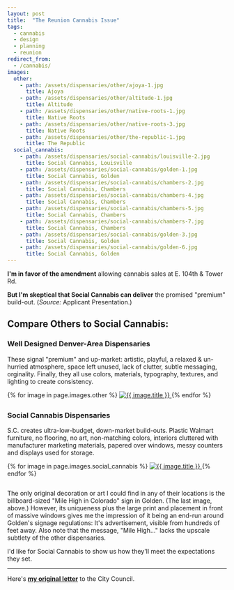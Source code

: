 ```yaml
---
layout: post
title:  "The Reunion Cannabis Issue"
tags:   
  - cannabis
  - design
  - planning
  - reunion
redirect_from:
  - /cannabis/
images:
  other:
    - path: /assets/dispensaries/other/ajoya-1.jpg
      title: Ajoya
    - path: /assets/dispensaries/other/altitude-1.jpg
      title: Altitude
    - path: /assets/dispensaries/other/native-roots-1.jpg
      title: Native Roots
    - path: /assets/dispensaries/other/native-roots-3.jpg
      title: Native Roots
    - path: /assets/dispensaries/other/the-republic-1.jpg
      title: The Republic
  social_cannabis:
    - path: /assets/dispensaries/social-cannabis/louisville-2.jpg
      title: Social Cannabis, Louisville
    - path: /assets/dispensaries/social-cannabis/golden-1.jpg
      title: Social Cannabis, Golden
    - path: /assets/dispensaries/social-cannabis/chambers-2.jpg
      title: Social Cannabis, Chambers
    - path: /assets/dispensaries/social-cannabis/chambers-4.jpg
      title: Social Cannabis, Chambers
    - path: /assets/dispensaries/social-cannabis/chambers-5.jpg
      title: Social Cannabis, Chambers
    - path: /assets/dispensaries/social-cannabis/chambers-7.jpg
      title: Social Cannabis, Chambers
    - path: /assets/dispensaries/social-cannabis/golden-3.jpg
      title: Social Cannabis, Golden
    - path: /assets/dispensaries/social-cannabis/golden-6.jpg
      title: Social Cannabis, Golden
---
```


**I'm in favor of the amendment** allowing cannabis sales at E. 104th & Tower Rd.

**But I'm skeptical that Social Cannabis can
deliver** the promised "premium" build-out. (_Source:_ Applicant Presentation.)


## Compare Others to Social Cannabis:

### Well Designed Denver-Area Dispensaries

These signal "premium" and up-market:
artistic, playful, a relaxed & un-hurried atmosphere,
space left unused, lack of clutter, subtle messaging, orginality.
Finally, they all use colors, materials, typography, textures, and lighting
to create consistency.

<div class="gallery" style="margin-bottom: 2em">
  {% for image in page.images.other %}
    <a href="{{ image.path }}" title="{{ image.title }}">
      <img src="{{ image.path }}" alt="{{ image.title }}"/>
    </a>
  {% endfor %}
</div>

### Social Cannabis Dispensaries

S.C. creates ultra-low-budget, down-market build-outs. Plastic Walmart furniture, no flooring, no art,
non-matching colors, interiors cluttered with manufacturer marketing materials, 
papered over windows, messy counters and displays used for storage.


<div class="gallery" style="margin-bottom: 2em">
  {% for image in page.images.social_cannabis %}
    <a href="{{ image.path }}" title="{{ image.title }}">
      <img src="{{ image.path }}" alt="{{ image.title }}"/>
    </a>
  {% endfor %}
</div>

The only original decoration or art I could find in any of their locations is the billboard-sized "Mile High in Colorado" 
sign in Golden. (The last image, above.) However, its uniqueness plus the large print and placement in front of massive windows gives me 
the impression of it being an end-run around Golden's signage regulations: It's advertisement, visible 
from hundreds of feet away. Also note that the message, "Mile High…" lacks the upscale subtlety of the 
other dispensaries.

I'd like for Social Cannabis to show us how they'll meet the expectations they set.

----

Here's **<a href="/assets/letter.pdf">my original letter</a>** to the City Council.
